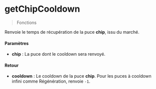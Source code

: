 # getChipCooldown
> Fonctions

Renvoie le temps de récupération de la puce **chip**, issu du marché.

#### Paramètres

- **chip** : La puce dont le cooldown sera renvoyé.

#### Retour

- **cooldown** : Le cooldown de la puce **chip**. Pour les puces à cooldown infini comme Régénération, renvoie `-1`.
